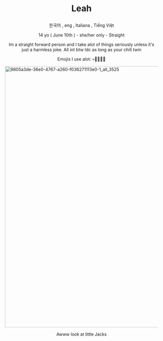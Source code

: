 #     <p align="center">Leah</p> 
  <p align="center">한국어 , eng , Italiana , Tiếng Việt</p>

 <p align="center">14 yo ( June 10th ) - she/her only - Straight</p>

 <p align="center">Im a straight forward person and I take alot of things seriously unless it's just a harmless joke. All int btw Idc as long as your chill twin</p>

 <p align="center">Emojis I use alot: 💀🐢🙂🥹😭</p>

 <img width="736" height="859" alt="9805a3de-36e0-4767-a260-f036271113e0-1_all_3525" src="https://github.com/user-attachments/assets/e5cc4af7-ea6a-4e35-a3bb-f1cbac264565" />
    <p align="center">Awww look at little Jacks</p>
